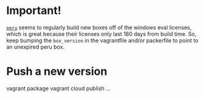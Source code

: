 # Important!

[`peru`](https://app.vagrantup.com/peru/) seems to regularly build new boxes off of the windows eval licenses, which
is great because their licenses only last 180 days from build time. So,
keep bumping the `box_version` in the vagrantfile and/or packerfile to point
to an unexpired peru box.

# Push a new version

  vagrant package
  vagrant cloud publish ...
